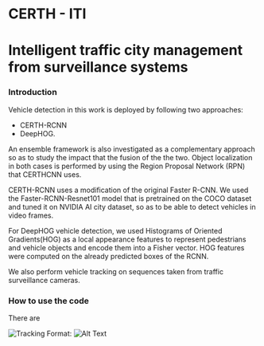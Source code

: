 # CERTH - ITI
# Intelligent traffic city management from surveillance systems
### Introduction

Vehicle detection in this work is deployed by following two approaches: 

* CERTH-RCNN 
* DeepHOG.

An ensemble framework is also investigated as a complementary approach so as to study the impact that the fusion of the the two. Object localization in both cases is performed by using the Region Proposal Network (RPN) that CERTHCNN uses.

CERTH-RCNN uses a modification of the original Faster R-CNN. We used the Faster-RCNN-Resnet101 model that is pretrained on the COCO dataset and tuned it on NVIDIA AI city dataset, so as to be able to detect vehicles in video frames.

For DeepHOG vehicle detection, we used Histograms of Oriented Gradients(HOG) as a local appearance features to represent pedestrians and vehicle objects and encode them into a Fisher vector. HOG features were computed on the already predicted boxes of the RCNN.

We also perform vehicle tracking on sequences taken from traffic surveillance cameras.

### How to use the code

There are

![Tracking](/samples/Pictude3.png)
Format: ![Alt Text](url)
